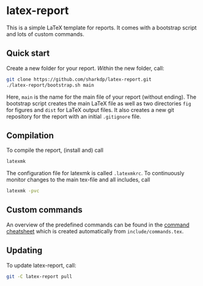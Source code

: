 latex-report
============

This is a simple LaTeX template for reports. It comes with a bootstrap script and lots of custom commands.

Quick start
-----------
Create a new folder for your report. *Within* the new folder, call:

```sh
git clone https://github.com/sharkdp/latex-report.git
./latex-report/bootstrap.sh main
```

Here, `main` is the name for the main file of your report (without ending). The bootstrap script creates the main LaTeX file as well as two directories `fig` for figures and `dist` for LaTeX output files. It also creates a new git repository for the report with an initial `.gitignore` file.

Compilation
-----------
To compile the report, (install and) call
```sh
latexmk
```
The configuration file for latexmk is called `.latexmkrc`. To continuously monitor changes to the main tex-file and all includes, call
```sh
latexmk -pvc
```

Custom commands
---------------
An overview of the predefined commands can be found in the [command cheatsheet](https://github.com/sharkdp/latex-report/raw/master/tools/cheatsheet.pdf) which is created automatically from `include/commands.tex`.

Updating
--------
To update latex-report, call:
```sh
git -C latex-report pull
```
